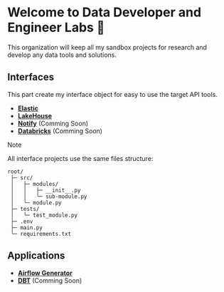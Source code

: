 # Welcome to Data Developer and Engineer Labs 👋

This organization will keep all my sandbox projects for research and develop any data tools and solutions.

## Interfaces

This part create my interface object for easy to use the target API tools.

- [**Elastic**](https://github.com/dde-labs/self-elasticsearch)
- [**LakeHouse**](https://github.com/dde-labs/self-lake)
- [**Notify**]() (Comming Soon)
- [**Databricks**]() (Comming Soon)

> [!NOTE]
> All interface projects use the same files structure:
> 
> ```text
> root/
>  ├─ src/
>  │   ├─ modules/
>  │   │   ├─ __init__.py
>  │   │   ╰─ sub-module.py
>  │   ╰─ module.py
>  ├─ tests/
>  │   ╰─ test_module.py
>  ├─ .env
>  ├─ main.py
>  ╰─ requirements.txt
> ```

## Applications

- [**Airflow Generator**](https://github.com/dde-labs/self-airflow-min)
- [**DBT**]() (Comming Soon)
